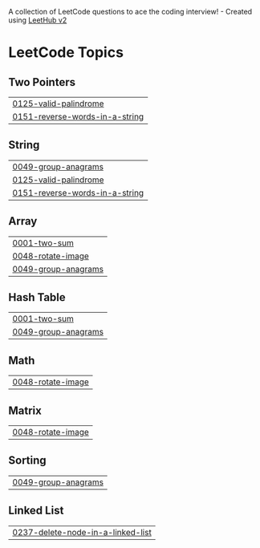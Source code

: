 A collection of LeetCode questions to ace the coding interview! - Created using [LeetHub v2](https://github.com/arunbhardwaj/LeetHub-2.0)
<!---LeetCode Topics Start-->
# LeetCode Topics
## Two Pointers
|  |
| ------- |
| [0125-valid-palindrome](https://github.com/vishal312821/leetcode/tree/master/0125-valid-palindrome) |
| [0151-reverse-words-in-a-string](https://github.com/vishal312821/leetcode/tree/master/0151-reverse-words-in-a-string) |
## String
|  |
| ------- |
| [0049-group-anagrams](https://github.com/vishal312821/leetcode/tree/master/0049-group-anagrams) |
| [0125-valid-palindrome](https://github.com/vishal312821/leetcode/tree/master/0125-valid-palindrome) |
| [0151-reverse-words-in-a-string](https://github.com/vishal312821/leetcode/tree/master/0151-reverse-words-in-a-string) |
## Array
|  |
| ------- |
| [0001-two-sum](https://github.com/vishal312821/leetcode/tree/master/0001-two-sum) |
| [0048-rotate-image](https://github.com/vishal312821/leetcode/tree/master/0048-rotate-image) |
| [0049-group-anagrams](https://github.com/vishal312821/leetcode/tree/master/0049-group-anagrams) |
## Hash Table
|  |
| ------- |
| [0001-two-sum](https://github.com/vishal312821/leetcode/tree/master/0001-two-sum) |
| [0049-group-anagrams](https://github.com/vishal312821/leetcode/tree/master/0049-group-anagrams) |
## Math
|  |
| ------- |
| [0048-rotate-image](https://github.com/vishal312821/leetcode/tree/master/0048-rotate-image) |
## Matrix
|  |
| ------- |
| [0048-rotate-image](https://github.com/vishal312821/leetcode/tree/master/0048-rotate-image) |
## Sorting
|  |
| ------- |
| [0049-group-anagrams](https://github.com/vishal312821/leetcode/tree/master/0049-group-anagrams) |
## Linked List
|  |
| ------- |
| [0237-delete-node-in-a-linked-list](https://github.com/vishal312821/leetcode/tree/master/0237-delete-node-in-a-linked-list) |
<!---LeetCode Topics End-->